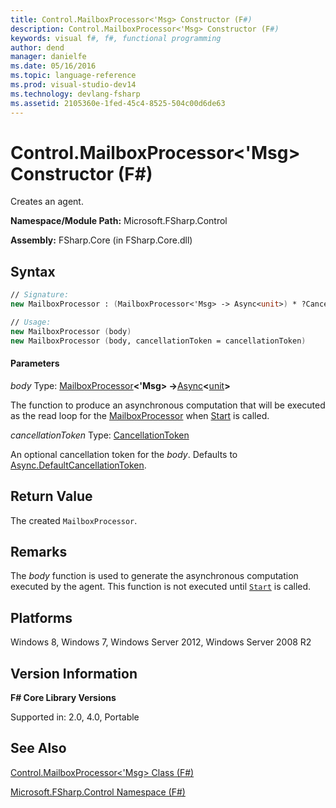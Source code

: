 ```yaml
---
title: Control.MailboxProcessor<'Msg> Constructor (F#)
description: Control.MailboxProcessor<'Msg> Constructor (F#)
keywords: visual f#, f#, functional programming
author: dend
manager: danielfe
ms.date: 05/16/2016
ms.topic: language-reference
ms.prod: visual-studio-dev14
ms.technology: devlang-fsharp
ms.assetid: 2105360e-1fed-45c4-8525-504c00d6de63 
---
```


# Control.MailboxProcessor<'Msg> Constructor (F#)

Creates an agent.

**Namespace/Module Path:** Microsoft.FSharp.Control

**Assembly:** FSharp.Core (in FSharp.Core.dll)


## Syntax

```fsharp
// Signature:
new MailboxProcessor : (MailboxProcessor<'Msg> -> Async<unit>) * ?CancellationToken -> MailboxProcessor<'Msg>

// Usage:
new MailboxProcessor (body)
new MailboxProcessor (body, cancellationToken = cancellationToken)
```

#### Parameters
*body*
Type: [MailboxProcessor](https://msdn.microsoft.com/library/2052c977-f787-4a0b-b25f-9444e26b5fdf)**&lt;'Msg&gt; -&gt;**[Async](https://msdn.microsoft.com/library/e0b28ea2-dea5-4021-b2b9-d7d4761babde)**&lt;**[unit](https://msdn.microsoft.com/library/00b837c2-6c8a-483a-87d3-0479c64037a7)**&gt;**


The function to produce an asynchronous computation that will be executed as the read loop for the [MailboxProcessor](https://msdn.microsoft.com/library/2052c977-f787-4a0b-b25f-9444e26b5fdf) when [Start](https://msdn.microsoft.com/library/ebf18bf3-ba17-42b9-91ac-313a7eee6fa0) is called.


*cancellationToken*
Type: [CancellationToken](https://msdn.microsoft.com/library/31a3eafe-b61b-46c4-927d-bc9a3ae357c2)


An optional cancellation token for the *body*. Defaults to [Async.DefaultCancellationToken](https://msdn.microsoft.com/library/42e3356a-bd73-4174-beef-b36ca2006734).

## Return Value

The created `MailboxProcessor`.

## Remarks
The *body* function is used to generate the asynchronous computation executed by the agent. This function is not executed until [`Start`](https://msdn.microsoft.com/library/ebf18bf3-ba17-42b9-91ac-313a7eee6fa0) is called.


## Platforms
Windows 8, Windows 7, Windows Server 2012, Windows Server 2008 R2


## Version Information
**F# Core Library Versions**

Supported in: 2.0, 4.0, Portable

## See Also
[Control.MailboxProcessor&#60;'Msg&#62; Class &#40;F&#35;&#41;](Control.MailboxProcessor%5B%27Msg%5D-Class-%5BFSharp%5D.md)

[Microsoft.FSharp.Control Namespace &#40;F&#35;&#41;](Microsoft.FSharp.Control-Namespace-%5BFSharp%5D.md)